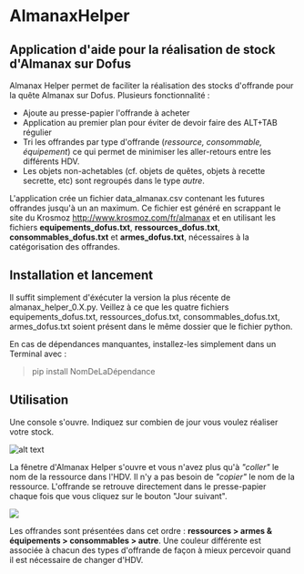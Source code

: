 # AlmanaxHelper
## Application d'aide pour la réalisation de stock d'Almanax sur Dofus

Almanax Helper permet de faciliter la réalisation des stocks d'offrande pour la quête Almanax sur Dofus. Plusieurs fonctionnalité :

- Ajoute au presse-papier l'offrande à acheter
- Application au premier plan pour éviter de devoir faire des ALT+TAB régulier
- Tri les offrandes par type d'offrande (*ressource, consommable, équipement*) ce qui permet de minimiser les aller-retours entre les différents HDV.
- Les objets non-achetables (cf. objets de quêtes, objets à recette secrette, etc) sont regroupés dans le type *autre*.

L'application crée un fichier data_almanax.csv contenant les futures offrandes jusqu'à un an maximum. Ce fichier est généré en scrappant le site du Krosmoz http://www.krosmoz.com/fr/almanax et en utilisant les fichiers **equipements_dofus.txt**, **ressources_dofus.txt**, **consommables_dofus.txt** et **armes_dofus.txt**, nécessaires à la catégorisation des offrandes.

## Installation et lancement
Il suffit simplement d'éxécuter la version la plus récente de almanax_helper_0.X.py. Veillez à ce que les quatre fichiers equipements_dofus.txt, ressources_dofus.txt, consommables_dofus.txt, armes_dofus.txt soient présent dans le même dossier que le fichier python. 

En cas de dépendances manquantes, installez-les simplement dans un Terminal avec :
> pip install NomDeLaDépendance 

## Utilisation
Une console s'ouvre. Indiquez sur combien de jour vous voulez réaliser votre stock. 

![alt text](https://i.imgur.com/KqKKJXe.png)

La fênetre d'Almanax Helper s'ouvre et vous n'avez plus qu'à *"coller"* le nom de la ressource dans l'HDV. Il n'y a pas besoin de *"copier"* le nom de la ressource. L'offrande se retrouve directement dans le presse-papier chaque fois que vous cliquez sur le bouton "Jour suivant".

![](https://i.imgur.com/OhvhTvS.png)

Les offrandes sont présentées dans cet ordre : **ressources > armes & équipements > consommables > autre**. Une couleur différente est associée à chacun des types d'offrande de façon à mieux percevoir quand il est nécessaire de changer d'HDV. 
